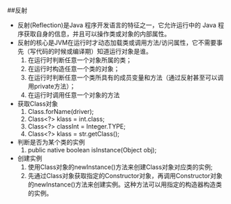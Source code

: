 ##反射
* 反射(Reflection)是Java 程序开发语言的特征之一，它允许运行中的 Java 程序获取自身的信息，并且可以操作类或对象的内部属性。
* 反射的核心是JVM在运行时才动态加载类或调用方法/访问属性，它不需要事先（写代码的时候或编译期）知道运行对象是谁。
    1. 在运行时判断任意一个对象所属的类；
    2. 在运行时构造任意一个类的对象；
    3. 在运行时判断任意一个类所具有的成员变量和方法（通过反射甚至可以调用private方法）；
    4. 在运行时调用任意一个对象的方法
* 获取Class对象
    1. Class.forName(driver);
    2. Class<?> klass = int.class;
    3. Class<?> classInt = Integer.TYPE;
    4. Class<?> klass = str.getClass();
* 判断是否为某个类的实例
    1. public native boolean isInstance(Object obj);
* 创建实例
    1. 使用Class对象的newInstance()方法来创建Class对象对应类的实例;
    2. 先通过Class对象获取指定的Constructor对象，再调用Constructor对象的newInstance()方法来创建实例。这种方法可以用指定的构造器构造类的实例。

